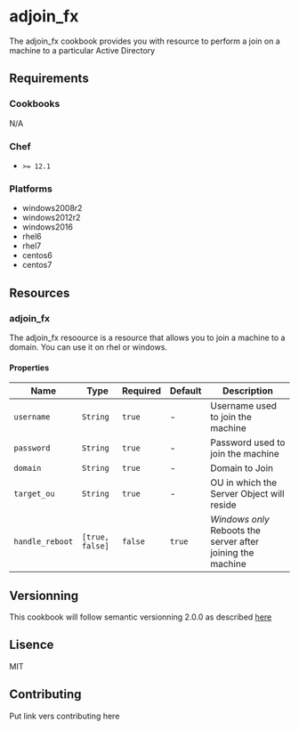 # adjoin_fx
The adjoin_fx cookbook provides you with resource to perform a join on a machine to a particular Active Directory
## Requirements
### Cookbooks
N/A

### Chef
* `>= 12.1`

### Platforms
* windows2008r2
* windows2012r2
* windows2016
* rhel6
* rhel7
* centos6
* centos7

## Resources
### adjoin_fx
The adjoin_fx resoource is a resource that allows you to join a machine to a domain.
You can use it on rhel or windows.

#### Properties

| Name | Type | Required | Default | Description |
| ---- | ---- | -------- | ------- | ----------- |
| `username` | `String` | `true` | - | Username used to join the machine |
| `password` | `String` | `true` | - | Password used to join the machine |
| `domain` | `String ` | `true` | - | Domain to Join |
| `target_ou` | `String` | `true` | - | OU in which the Server Object will reside |
| `handle_reboot` | `[true, false]` | `false` | `true` | *Windows only* Reboots the server after joining the machine |

## Versionning
This cookbook will follow semantic versionning 2.0.0 as described [here](https://semver.org/)

## Lisence
MIT

## Contributing
Put link vers contributing here
